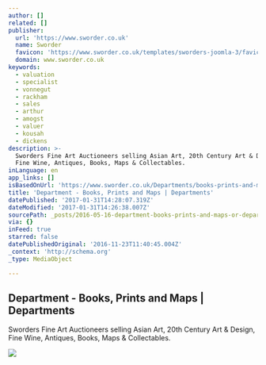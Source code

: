 ```yaml
---
author: []
related: []
publisher:
  url: 'https://www.sworder.co.uk'
  name: Sworder
  favicon: 'https://www.sworder.co.uk/templates/sworders-joomla-3/favicon.ico'
  domain: www.sworder.co.uk
keywords:
  - valuation
  - specialist
  - vonnegut
  - rackham
  - sales
  - arthur
  - amogst
  - valuer
  - kousah
  - dickens
description: >-
  Sworders Fine Art Auctioneers selling Asian Art, 20th Century Art & Design,
  Fine Wine, Antiques, Books, Maps & Collectables.
inLanguage: en
app_links: []
isBasedOnUrl: 'https://www.sworder.co.uk/Departments/books-prints-and-maps'
title: 'Department - Books, Prints and Maps | Departments'
datePublished: '2017-01-31T14:28:07.319Z'
dateModified: '2017-01-31T14:26:38.007Z'
sourcePath: _posts/2016-05-16-department-books-prints-and-maps-or-departments.md
via: {}
inFeed: true
starred: false
datePublishedOriginal: '2016-11-23T11:40:45.004Z'
_context: 'http://schema.org'
_type: MediaObject

---
```

<article style=""><h1>Department - Books, Prints and Maps | Departments</h1><p>Sworders Fine Art Auctioneers selling Asian Art, 20th Century Art &amp; Design, Fine Wine, Antiques, Books, Maps &amp; Collectables.</p><img src="https://www.sworder.co.uk/images/featured_lots/1435173345-1-IMG_3747%20copy.jpg" /></article>
